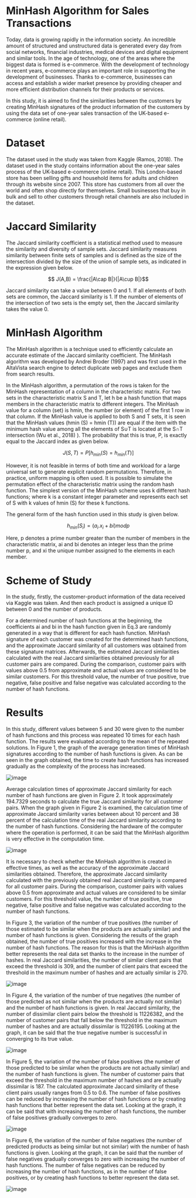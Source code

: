 # MinHash Algorithm for Sales Transactions

Today, data is growing rapidly in the information society. An incredible amount of structured and unstructured data is generated every day from social networks, financial industries, medical devices and digital equipment and similar tools. In the age of technology, one of the areas where the biggest data is formed is e-commerce. With the development of technology in recent years, e-commerce plays an important role in supporting the development of businesses. Thanks to e-commerce, businesses can access and establish a wider market presence by providing cheaper and more efficient distribution channels for their products or services.

In this study, it is aimed to find the similarities between the customers by creating MinHash signatures of the product information of the customers by using the data set of one-year sales transaction of the UK-based e-commerce (online retail).

# Dataset

The dataset used in the study was taken from Kaggle (Ramos, 2018). The dataset used in the study contains information about the one-year sales process of the UK-based e-commerce (online retail). This London-based store has been selling gifts and household items for adults and children through its website since 2007. This store has customers from all over the world and often shop directly for themselves. Small businesses that buy in bulk and sell to other customers through retail channels are also included in the dataset.

# Jaccard Similarity

The Jaccard similarity coefficient is a statistical method used to measure the similarity and diversity of sample sets. Jaccard similarity measures similarity between finite sets of samples and is defined as the size of the intersection divided by the size of the union of sample sets, as indicated in the expression given below.

$$ J(A,B) = \frac{|A\cap B|}{|A\cup B|}$$

Jaccard similarity can take a value between 0 and 1. If all elements of both sets are common, the Jaccard similarity is 1. If the number of elements of the intersection of two sets is the empty set, then the Jaccard similarity takes the value 0.

# MinHash Algorithm

The MinHash algorithm is a technique used to efficiently calculate an accurate estimate of the Jaccard similarity coefficient. The MinHash algorithm was developed by Andrei Broder (1997) and was first used in the AltaVista search engine to detect duplicate web pages and exclude them from search results.


In the MinHash algorithm, a permutation of the rows is taken for the MinHash representation of a column in the characteristic matrix. For two sets in the characteristic matrix S and T, let h be a hash function that maps members in the characteristic matrix to different integers. The MinHash value for a column (set) is hmin, the number (or element) of the first 1 row in that column. If the MinHash value is applied to both S and T sets, it is seen that the MinHash values (hmin (S) = hmin (T)) are equal if the item with the minimum hash value among all the elements of S∪T is located at the S∩T intersection (Wu et al., 2018) ). The probability that this is true, P, is exactly equal to the Jaccard index as given below.

$$ J(S,T) = P[h_{min}(S) = h_{min}(T)] $$

However, it is not feasible in terms of both time and workload for a large universal set to generate explicit random permutations. Therefore, in practice, uniform mapping is often used. It is possible to simulate the permutation effect of the characteristic matrix using the random hash function. The simplest version of the MinHash scheme uses k different hash functions; where k is a constant integer parameter and represents each set of S with k values of hmin (S) for these k functions.

The general form of the hash function used in this study is given below.

$$ h_{min} (S_i) =(a_{i} .x_{i} + b{i}) mod p$$

Here, p denotes a prime number greater than the number of members in the characteristic matrix, ai and bi denotes an integer less than the prime number p, and xi the unique number assigned to the elements in each member.

# Scheme of Study

In the study, firstly, the customer-product information of the data received via Kaggle was taken. And then each product is assigned a unique ID between 0 and the number of products.

For a determined number of hash functions at the beginning, the coefficients ai and bi in the hash function given in Eq.3 are randomly generated in a way that is different for each hash function. MinHash signature of each customer was created for the determined hash functions, and the approximate Jaccard similarity of all customers was obtained from these signature matrices. Afterwards, the estimated Jaccard similarities calculated with the real Jaccard similarities obtained previously for all customer pairs are compared. During the comparison, customer pairs with values above 0.5 from approximate and actual values are considered to be similar customers. For this threshold value, the number of true positive, true negative, false positive and false negative was calculated according to the number of hash functions.

# Results

In this study, different values between 5 and 30 were given to the number of hash functions and this process was repeated 10 times for each hash function. The results were evaluated according to the mean of the repeated solutions. In Figure 1, the graph of the average generation times of MinHash signatures according to the number of hash functions is given. As can be seen in the graph obtained, the time to create hash functions has increased gradually as the complexity of the process has increased.

![image](https://github.com/HuseyinOzdemir1/MinHash_Algorithm_for_Sales_Transactions/assets/75394581/d0726ba5-7a36-4a4d-baed-9de577a3c734)

Average calculation times of approximate Jaccard similarity for each number of hash functions are given in Figure 2. It took approximately 194.7329 seconds to calculate the true Jaccard similarity for all customer pairs. When the graph given in Figure 2 is examined, the calculation time of approximate Jaccard similarity varies between about 10 percent and 38 percent of the calculation time of the real Jaccard similarity according to the number of hash functions. Considering the hardware of the computer where the operation is performed, it can be said that the MinHash algorithm is very effective in the computation time.

![image](https://github.com/HuseyinOzdemir1/MinHash_Algorithm_for_Sales_Transactions/assets/75394581/8b1ead26-6118-41af-b871-8865a45f508c)

It is necessary to check whether the MinHash algorithm is created in effective times, as well as the accuracy of the approximate Jaccard similarities obtained. Therefore, the approximate Jaccard similarity calculated with the previously obtained real Jaccard similarity is compared for all customer pairs. During the comparison, customer pairs with values above 0.5 from approximate and actual values are considered to be similar customers. For this threshold value, the number of true positive, true negative, false positive and false negative was calculated according to the number of hash functions.

In Figure 3, the variation of the number of true positives (the number of those estimated to be similar when the products are actually similar) and the number of hash functions is given. Considering the results of the graph obtained, the number of true positives increased with the increase in the number of hash functions. The reason for this is that the MinHash algorithm better represents the real data set thanks to the increase in the number of hashes. In real Jaccard similarities, the number of similar client pairs that exceed the threshold is 309, and the number of client pairs that exceed the threshold in the maximum number of hashes and are actually similar is 270.

![image](https://github.com/HuseyinOzdemir1/MinHash_Algorithm_for_Sales_Transactions/assets/75394581/b377f849-38d3-4c8f-9c33-c090276fcd90)

In Figure 4, the variation of the number of true negatives (the number of those predicted as not similar when the products are actually not similar) and the number of hash functions is given. In real Jaccard similarity, the number of dissimilar client pairs below the threshold is 11226382, and the number of customer pairs that fall below the threshold in the maximum number of hashes and are actually dissimilar is 11226195. Looking at the graph, it can be said that the true negative number is successful in converging to its true value.

![image](https://github.com/HuseyinOzdemir1/MinHash_Algorithm_for_Sales_Transactions/assets/75394581/f27dcb66-a41e-4b9b-bf84-ac856015f29f)

In Figure 5, the variation of the number of false positives (the number of those predicted to be similar when the products are not actually similar) and the number of hash functions is given. The number of customer pairs that exceed the threshold in the maximum number of hashes and are actually dissimilar is 187. The calculated approximate Jaccard similarity of these client pairs usually ranges from 0.5 to 0.6. The number of false positives can be reduced by increasing the number of hash functions or by creating hash functions that better represent the data set. Looking at the graph, it can be said that with increasing the number of hash functions, the number of false positives gradually converges to zero.

![image](https://github.com/HuseyinOzdemir1/MinHash_Algorithm_for_Sales_Transactions/assets/75394581/641c1cbd-d3cf-44fa-b974-fa8f925ea041)

In Figure 6, the variation of the number of false negatives (the number of predicted products as being similar but not similar) with the number of hash functions is given. Looking at the graph, it can be said that the number of false negatives gradually converges to zero with increasing the number of hash functions. The number of false negatives can be reduced by increasing the number of hash functions, as in the number of false positives, or by creating hash functions to better represent the data set.

![image](https://github.com/HuseyinOzdemir1/MinHash_Algorithm_for_Sales_Transactions/assets/75394581/9f21caef-b456-4414-ab58-2e9a10ca89df)

